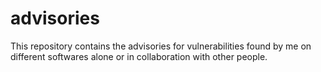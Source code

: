 # advisories
This repository contains the advisories for vulnerabilities found by me on different softwares alone or in collaboration with other people.
